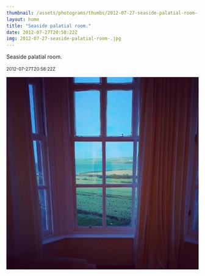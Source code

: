 ```yaml
---
thumbnail: /assets/photograms/thumbs/2012-07-27-seaside-palatial-room-.jpg
layout: home
title: "Seaside palatial room."
date: 2012-07-27T20:58:22Z
img: 2012-07-27-seaside-palatial-room-.jpg
---
```


Seaside palatial room.

<small>2012-07-27T20:58:22Z</small>

![Seaside palatial room.](2012-07-27-seaside-palatial-room-.jpg)
